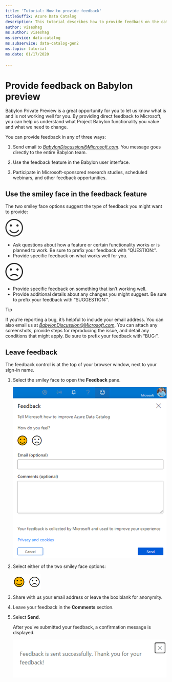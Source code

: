```yaml
---
title: 'Tutorial: How to provide feedback'
titleSuffix: Azure Data Catalog
description: This tutorial describes how to provide feedback on the catalog. 
author: viseshag
ms.author: viseshag
ms.service: data-catalog
ms.subservice: data-catalog-gen2
ms.topic: tutorial
ms.date: 01/17/2020

---
```

# Provide feedback on Babylon preview

Babylon Private Preview is a great opportunity for you to let us know what is and is not working well for you. By providing direct feedback to Microsoft, you can help us understand what Project Babylon functionality you value and what we need to change.

You can provide feedback in any of three ways:

1.  Send email to *BabylonDiscussion@Microsoft.com*. You message goes directly to the entire Babylon team.

2.  Use the feedback feature in the Babylon user interface.

3.  Participate in Microsoft-sponsored research studies, scheduled
    webinars, and other feedback opportunities.

## Use the smiley face in the feedback feature

The two smiley face options suggest the type of feedback you might want to provide: 

![img text](./media/how-to-provide-feedback/image1.png) 
* Ask questions about how a feature or certain functionality works or is planned to work. Be sure to prefix your feedback with “QUESTION:”. 
* Provide specific feedback on what works well for you.

![img text](./media/how-to-provide-feedback/image2.png) 
* Provide specific feedback on something that isn’t working well.
* Provide additional details about any changes you might suggest. Be sure to prefix your feedback with “SUGGESTION:”.

> [!TIP]
> If you’re reporting a bug, it’s helpful to include your email address. You can also email us at *BabylonDiscussion@Microsoft.com*. You can attach any screenshots, provide steps for reproducing the issue, and detail any conditions that might apply. Be sure to prefix your feedback with “BUG:”. 

## Leave feedback

The feedback control is at the top of your browser window, next to your sign-in name.

1. Select the smiley face to open the **Feedback** pane.

   ![img text](./media/how-to-provide-feedback/image4.png)

1. Select either of the two smiley face options:

   ![img text](./media/how-to-provide-feedback/image5.png)

1. Share with us your email address or leave the box blank for anonymity.

1. Leave your feedback in the **Comments** section.

1. Select **Send**.

   After you've submitted your feedback, a confirmation message is displayed.

   ![img text](./media/how-to-provide-feedback/image6.png)
